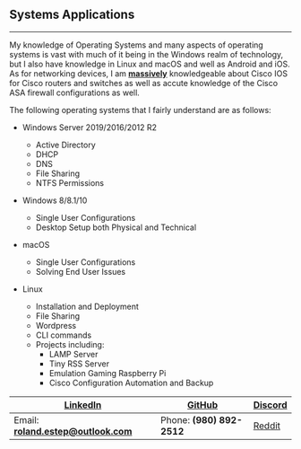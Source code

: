 ## Systems Applications
-------------------------

My knowledge of Operating Systems and many aspects of operating systems is vast with much of it being in the Windows realm of technology, but I also have knowledge in Linux and macOS and well as Android and iOS.  As for networking devices, I am <strong><u>massively</u></strong> knowledgeable about Cisco IOS for Cisco routers and switches as well as accute knowledge of the Cisco ASA firewall configurations as well.

The following operating systems that I fairly understand are as follows:

* Windows Server 2019/2016/2012 R2
  * Active Directory
  * DHCP
  * DNS
  * File Sharing
  * NTFS Permissions

* Windows 8/8.1/10
  * Single User Configurations
  * Desktop Setup both Physical and Technical

* macOS
  * Single User Configurations
  * Solving End User Issues

* Linux
  * Installation and Deployment
  * File Sharing
  * Wordpress
  * CLI commands
  * Projects including:
    * LAMP Server
    * Tiny RSS Server
    * Emulation Gaming Raspberry Pi
    * Cisco Configuration Automation and Backup


[LinkedIn](https://linkedin.com/in/roland-c-estep) | [GitHub](https://github.com/rcestep) | [Discord](https://discordhub.com/profile/532348150019522580)
-------------------------------------------------- | ------------------------------------ | ------------------------------------------------------------
Email: **roland.estep@outlook.com**                | Phone: **(980) 892-2512**             | [Reddit](https://reddit.com/user/rcmoonpie1)  
